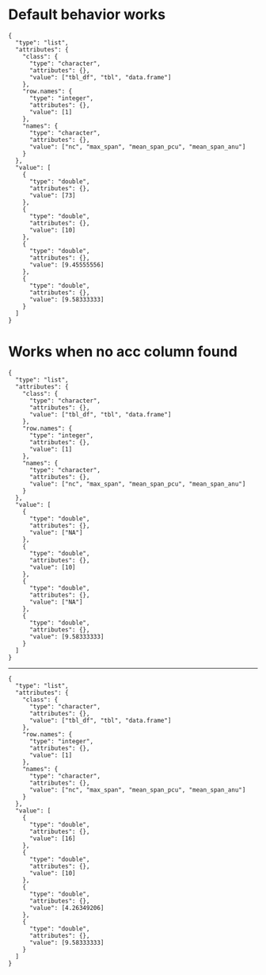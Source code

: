 # Default behavior works

    {
      "type": "list",
      "attributes": {
        "class": {
          "type": "character",
          "attributes": {},
          "value": ["tbl_df", "tbl", "data.frame"]
        },
        "row.names": {
          "type": "integer",
          "attributes": {},
          "value": [1]
        },
        "names": {
          "type": "character",
          "attributes": {},
          "value": ["nc", "max_span", "mean_span_pcu", "mean_span_anu"]
        }
      },
      "value": [
        {
          "type": "double",
          "attributes": {},
          "value": [73]
        },
        {
          "type": "double",
          "attributes": {},
          "value": [10]
        },
        {
          "type": "double",
          "attributes": {},
          "value": [9.45555556]
        },
        {
          "type": "double",
          "attributes": {},
          "value": [9.58333333]
        }
      ]
    }

# Works when no acc column found

    {
      "type": "list",
      "attributes": {
        "class": {
          "type": "character",
          "attributes": {},
          "value": ["tbl_df", "tbl", "data.frame"]
        },
        "row.names": {
          "type": "integer",
          "attributes": {},
          "value": [1]
        },
        "names": {
          "type": "character",
          "attributes": {},
          "value": ["nc", "max_span", "mean_span_pcu", "mean_span_anu"]
        }
      },
      "value": [
        {
          "type": "double",
          "attributes": {},
          "value": ["NA"]
        },
        {
          "type": "double",
          "attributes": {},
          "value": [10]
        },
        {
          "type": "double",
          "attributes": {},
          "value": ["NA"]
        },
        {
          "type": "double",
          "attributes": {},
          "value": [9.58333333]
        }
      ]
    }

---

    {
      "type": "list",
      "attributes": {
        "class": {
          "type": "character",
          "attributes": {},
          "value": ["tbl_df", "tbl", "data.frame"]
        },
        "row.names": {
          "type": "integer",
          "attributes": {},
          "value": [1]
        },
        "names": {
          "type": "character",
          "attributes": {},
          "value": ["nc", "max_span", "mean_span_pcu", "mean_span_anu"]
        }
      },
      "value": [
        {
          "type": "double",
          "attributes": {},
          "value": [16]
        },
        {
          "type": "double",
          "attributes": {},
          "value": [10]
        },
        {
          "type": "double",
          "attributes": {},
          "value": [4.26349206]
        },
        {
          "type": "double",
          "attributes": {},
          "value": [9.58333333]
        }
      ]
    }

